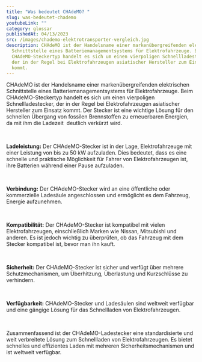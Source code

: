 ```yaml
---
title: "Was bedeutet CHAdeMO? "
slug: was-bedeutet-chademo
youtubeLink: ""
category: glossar
publishedAt: 04/13/2023
src: /images/chademo-elektrotransporter-vergleich.jpg
description: CHAdeMO ist der Handelsname einer markenübergreifenden elektrischen
  Schnittstelle eines Batteriemanagementsystems für Elektrofahrzeuge. Beim
  CHAdeMO-Steckertyp handelt es sich um einen vierpoligen Schnellladestecker,
  der in der Regel bei Elektrofahrzeugen asiatischer Hersteller zum Einsatz
  kommt.
---
```

CHAdeMO ist der Handelsname einer markenübergreifenden elektrischen Schnittstelle eines Batteriemanagementsystems für Elektrofahrzeuge. Beim CHAdeMO-Steckertyp handelt es sich um einen vierpoligen Schnellladestecker, der in der Regel bei Elektrofahrzeugen asiatischer Hersteller zum Einsatz kommt. Der Stecker ist eine wichtige Lösung für den schnellen Übergang von fossilen Brennstoffen zu erneuerbaren Energien, da mit ihm die Ladezeit  deutlich verkürzt wird. 

<br />

**Ladeleistung:** Der CHAdeMO-Stecker ist in der Lage, Elektrofahrzeuge mit einer Leistung von bis zu 50 kW aufzuladen. Dies bedeutet, dass es eine schnelle und praktische Möglichkeit für Fahrer von Elektrofahrzeugen ist, ihre Batterien während einer Pause aufzuladen.

<br />

**Verbindung:** Der CHAdeMO-Stecker wird an eine öffentliche oder kommerzielle Ladesäule angeschlossen und ermöglicht es dem Fahrzeug, Energie aufzunehmen.

<br />

**Kompatibilität:** Der CHAdeMO-Stecker ist kompatibel mit vielen Elektrofahrzeugen, einschließlich Marken wie Nissan, Mitsubishi und anderen. Es ist jedoch wichtig zu überprüfen, ob das Fahrzeug mit dem Stecker kompatibel ist, bevor man ihn kauft.

<br />

**Sicherheit:** Der CHAdeMO-Stecker ist sicher und verfügt über mehrere Schutzmechanismen, um Überhitzung, Überlastung und Kurzschlüsse zu verhindern.

<br />

**Verfügbarkeit:** CHAdeMO-Stecker und Ladesäulen sind weltweit verfügbar und eine gängige Lösung für das Schnellladen von Elektrofahrzeugen.

<br />

Zusammenfassend ist der CHAdeMO-Ladestecker eine standardisierte und weit verbreitete Lösung zum Schnellladen von Elektrofahrzeugen. Es bietet schnelles und effizientes Laden mit mehreren Sicherheitsmechanismen und ist weltweit verfügbar.